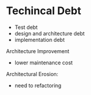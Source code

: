 # Techincal Debt
- Test debt
- design and architecture debt
- implementation debt

Architecture Improvement
- lower maintenance cost

Architectural Erosion:
- need to refactoring 